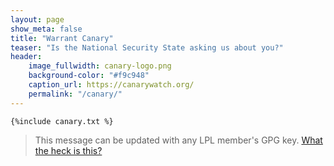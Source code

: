 ```yaml
---
layout: page
show_meta: false
title: "Warrant Canary"
teaser: "Is the National Security State asking us about you?"
header:
    image_fullwidth: canary-logo.png
    background-color: "#f9c948"
    caption_url: https://canarywatch.org/
    permalink: "/canary/"
---
```


~~~~~
{%include canary.txt %}
~~~~~
> This message can be updated with any LPL member's GPG key. [What the heck is this?](https://canarywatch.org)

